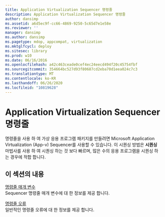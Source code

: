 ```yaml
---
title: Application Virtualization Sequencer 명령줄
description: Application Virtualization Sequencer 명령줄
author: dansimp
ms.assetid: a6d5ec9f-cc66-4869-9250-5c65d7e1e58e
ms.reviewer: ''
manager: dansimp
ms.author: dansimp
ms.pagetype: mdop, appcompat, virtualization
ms.mktglfcycl: deploy
ms.sitesec: library
ms.prod: w10
ms.date: 06/16/2016
ms.openlocfilehash: a42c463ceade0cef4ec24eecd494f20c45754fbf
ms.sourcegitcommit: 354664bc527d93f80687cd2eba70d1eea024c7c3
ms.translationtype: MT
ms.contentlocale: ko-KR
ms.lasthandoff: 06/26/2020
ms.locfileid: "10819628"
---
```

# Application Virtualization Sequencer 명령줄


명령줄을 사용 하 여 가상 응용 프로그램 패키지를 만들려면 Microsoft Application Virtualization (App-v) Sequencer를 사용할 수 있습니다. 이 시퀀싱 방법은 **시퀀싱** 마법사를 사용 하 여 시퀀싱 하는 것 보다 빠르며, 많은 수의 응용 프로그램을 시퀀싱 하는 경우에 적합 합니다.

## 이 섹션의 내용


<a href="" id="command-line-parameters"></a>[명령줄 매개 변수](command-line-parameters.md)  
Sequencer 명령줄 매개 변수에 대 한 정보를 제공 합니다.

<a href="" id="command-line-errors"></a>[명령줄 오류](command-line-errors.md)  
일반적인 명령줄 오류에 대 한 정보를 제공 합니다.

 

 





